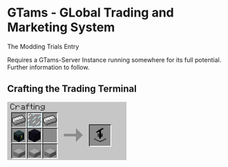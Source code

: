 # GTams - GLobal Trading and Marketing System

The Modding Trials Entry

Requires a GTams-Server Instance running somewhere for its full potential. Further information to follow.

## Crafting the Trading Terminal
![Crafting the Trading Terminal](doc/trading_terminal_crafting.png)